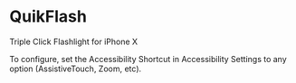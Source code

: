 # QuikFlash
Triple Click Flashlight for iPhone X


To configure, set the Accessibility Shortcut in Accessibility Settings to any option (AssistiveTouch, Zoom, etc).
